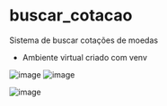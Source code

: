 # buscar_cotacao
Sistema de buscar cotações de moedas

* Ambiente virtual criado com venv

![image](https://user-images.githubusercontent.com/59449334/159795814-a3940328-f3bc-4aaf-bcbe-b23a636be764.png) ![image](https://user-images.githubusercontent.com/59449334/159795895-c58aeff9-2079-46b2-8205-2dddf75283c1.png)

![image](https://user-images.githubusercontent.com/59449334/159795957-1d64513a-bb62-4727-8f7c-2d703030570c.png)

